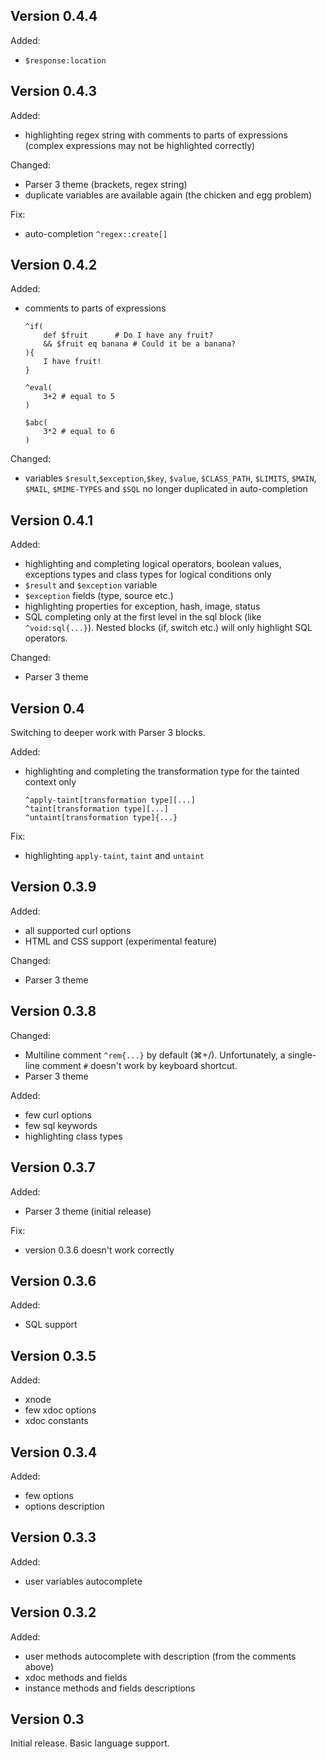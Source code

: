 ## Version 0.4.4

Added:
* `$response:location`

## Version 0.4.3

Added:
* highlighting regex string with comments to parts of expressions (complex expressions may not be highlighted correctly)

Changed:
* Parser 3 theme (brackets, regex string)
* duplicate variables are available again (the chicken and egg problem)

Fix:
* auto-completion `^regex::create[]`
	
## Version 0.4.2

Added:
* comments to parts of expressions

	```
	^if(
		def $fruit		# Do I have any fruit?
		&& $fruit eq banana	# Could it be a banana?
	){
		I have fruit!
	}
	
	^eval(
		3+2 # equal to 5
	)
	
	$abc(
		3*2 # equal to 6
	)
	```

Changed:
* variables `$result`,`$exception`,`$key`, `$value`, `$CLASS_PATH`, `$LIMITS`, `$MAIN`, `$MAIL`, `$MIME-TYPES` and `$SQL` no longer duplicated in auto-completion

## Version 0.4.1

Added:
* highlighting and completing logical operators, boolean values, exceptions types and class types for logical conditions only
* `$result` and `$exception` variable
* `$exception` fields (type, source etc.)
* highlighting properties for exception, hash, image, status
* SQL completing only at the first level in the sql block (like `^void:sql{...}`). Nested blocks (if, switch etc.) will only highlight SQL operators.

Changed:
* Parser 3 theme

## Version 0.4

Switching to deeper work with Parser 3 blocks.

Added:
* highlighting and completing the transformation type for the tainted context only

	```
	^apply-taint[transformation type][...]
	^taint[transformation type][...]
	^untaint[transformation type]{...}
	```

Fix:
* highlighting `apply-taint`, `taint` and `untaint`

## Version 0.3.9

Added:
* all supported curl options
* HTML and CSS support (experimental feature)

Changed:
* Parser 3 theme

## Version 0.3.8

Changed:
* Multiline comment `^rem{...}` by default (⌘+/). Unfortunately, a single-line comment `#` doesn't work by keyboard shortcut.
* Parser 3 theme

Added:
* few curl options
* few sql keywords
* highlighting class types

## Version 0.3.7

Added:
* Parser 3 theme (initial release)

Fix:
* version 0.3.6 doesn't work correctly

## Version 0.3.6

Added:
* SQL support

## Version 0.3.5

Added:
* xnode
* few xdoc options
* xdoc constants

## Version 0.3.4

Added:
* few options
* options description

## Version 0.3.3

Added:
* user variables autocomplete

## Version 0.3.2

Added:
* user methods autocomplete with description (from the comments above)
* xdoc methods and fields
* instance methods and fields descriptions

## Version 0.3

Initial release. Basic language support.

